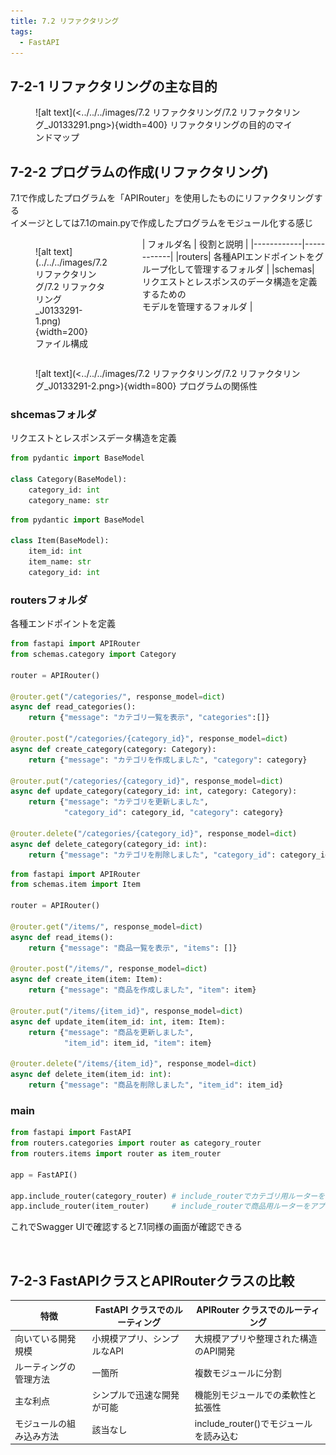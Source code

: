 ```yaml
---
title: 7.2 リファクタリング
tags:
  - FastAPI
---
```


## 7-2-1 リファクタリングの主な目的

<figure markdown="span">
  ![alt text](<../../../images/7.2 リファクタリング/7.2 リファクタリング_J0133291.png>){width=400}
  <figconfig>リファクタリングの目的のマインドマップ</figconfig>
</figure>

## 7-2-2 プログラムの作成(リファクタリング)

7.1で作成したプログラムを「APIRouter」を使用したものにリファクタリングする  
イメージとしては7.1のmain.pyで作成したプログラムをモジュール化する感じ

<div style="display: grid; grid-template-columns: 2.5fr 6.5fr; gap: 1rem; align-items: start;" markdown>
<div class="grid-item" markdown>
<figure markdown="span">
![alt text](../../../images/7.2 リファクタリング/7.2 リファクタリング_J0133291-1.png){width=200}
<figcaption>ファイル構成</figcaption>
</figure></div>

<div class="grid-item" markdown>
| フォルダ名 | 役割と説明 |
|------------|------------|
|routers| 各種APIエンドポイントをグループ化して管理するフォルダ       |
|schemas| リクエストとレスポンスのデータ構造を定義するための<br>モデルを管理するフォルダ       |
</div>
</div>

<figure markdown="span">
  ![alt text](<../../../images/7.2 リファクタリング/7.2 リファクタリング_J0133291-2.png>){width=800}
  <figconfig>プログラムの関係性</figconfig>
</figure>

### shcemasフォルダ

リクエストとレスポンスデータ構造を定義

```python title="schemas/category.py"
from pydantic import BaseModel

class Category(BaseModel):
    category_id: int
    category_name: str
```

```python title="schemas/item.py"
from pydantic import BaseModel

class Item(BaseModel):
    item_id: int
    item_name: str
    category_id: int
```

### routersフォルダ

各種エンドポイントを定義

```python title="routes/categories.py　カテゴリーのエンドポイント"
from fastapi import APIRouter
from schemas.category import Category

router = APIRouter()

@router.get("/categories/", response_model=dict)
async def read_categories():
    return {"message": "カテゴリ一覧を表示", "categories":[]}

@router.post("/categories/{category_id}", response_model=dict)
async def create_category(category: Category):
    return {"message": "カテゴリを作成しました", "category": category}

@router.put("/categories/{category_id}", response_model=dict)
async def update_category(category_id: int, category: Category):
    return {"message": "カテゴリを更新しました",
            "category_id": category_id, "category": category}

@router.delete("/categories/{category_id}", response_model=dict)
async def delete_category(category_id: int):
    return {"message": "カテゴリを削除しました", "category_id": category_id}
```

```python title="routers/items.py　商品のエンドポイント"
from fastapi import APIRouter
from schemas.item import Item

router = APIRouter()

@router.get("/items/", response_model=dict)
async def read_items():
    return {"message": "商品一覧を表示", "items": []}

@router.post("/items/", response_model=dict)
async def create_item(item: Item):
    return {"message": "商品を作成しました", "item": item}

@router.put("/items/{item_id}", response_model=dict)
async def update_item(item_id: int, item: Item):
    return {"message": "商品を更新しました",
            "item_id": item_id, "item": item}

@router.delete("/items/{item_id}", response_model=dict)
async def delete_item(item_id: int):
    return {"message": "商品を削除しました", "item_id": item_id}
```

### main

```python title="main.py"
from fastapi import FastAPI
from routers.categories import router as category_router
from routers.items import router as item_router

app = FastAPI()

app.include_router(category_router) # include_routerでカテゴリ用ルーターをアプリケーションに追加
app.include_router(item_router)     # include_routerで商品用ルーターをアプリケーションに追加
```

これでSwagger UIで確認すると7.1同様の画面が確認できる

<br>

## 7-2-3 FastAPIクラスとAPIRouterクラスの比較

| 特徴                             | FastAPI クラスでのルーティング                        | APIRouter クラスでのルーティング                     |
|----------------------------------|------------------------------------------------------|----------------------------------------------------|
| 向いている開発規模  | 小規模アプリ、シンプルなAPI                        | 大規模アプリや整理された構造のAPI開発                |
| ルーティングの管理方法           |一箇所              | 複数モジュールに分割                       |
| 主な利点                         | シンプルで迅速な開発が可能                         | 機能別モジュールでの柔軟性と拡張性           |
| モジュールの組み込み方法         | 該当なし                                              | include_router()でモジュールを読み込む              |
